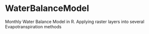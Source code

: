 # WaterBalanceModel
Monthly Water Balance Model in R. Applying raster layers into several Evapotranspiration methods
